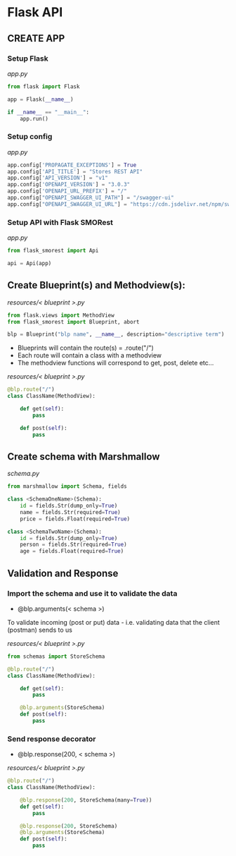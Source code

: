 # Flask API

## CREATE APP
### Setup Flask
*app.py*

```py {id="python-print" class="blue large" data-filename="app.py"}
from flask import Flask

app = Flask(__name__)

if __name__ == "__main__":
    app.run()

```

### Setup config
*app.py*

```py
app.config['PROPAGATE_EXCEPTIONS'] = True
app.config['API_TITLE'] = "Stores REST API"
app.config['API_VERSION'] = "v1"
app.config['OPENAPI_VERSION'] = "3.0.3"
app.config['OPENAPI_URL_PREFIX'] = "/"
app.config["OPENAPI_SWAGGER_UI_PATH"] = "/swagger-ui"
app.config["OPENAPI_SWAGGER_UI_URL"] = "https://cdn.jsdelivr.net/npm/swagger-ui-dist/"
```

### Setup API with Flask SMORest

*app.py*
```py
from flask_smorest import Api

api = Api(app)
```

## Create Blueprint(s) and Methodview(s):

*resources/< blueprint >.py*

```py
from flask.views import MethodView
from flask_smorest import Blueprint, abort

blp = Blueprint("blp name", __name__, description="descriptive term")
```

- Blueprints will contain the route(s) = <blp>.route("/")
- Each route will contain a class with a methodview
- The methodview functions will correspond to get, post, delete etc...

*resources/< blueprint >.py*

```py
@blp.route("/")
class ClassName(MethodView):

    def get(self):
        pass

    def post(self):
        pass
```

## Create schema with Marshmallow

*schema.py*

```py
from marshmallow import Schema, fields

class <SchemaOneName>(Schema):
    id = fields.Str(dump_only=True)
    name = fields.Str(required=True)
    price = fields.Float(required=True)

class <SchemaTwoName>(Schema):
    id = fields.Str(dump_only=True)
    person = fields.Str(required=True)
    age = fields.Float(required=True)
```

## Validation and Response
### Import the schema and use it to validate the data 

- @blp.arguments(< schema >)

To validate incoming (post or put) data - i.e. validating data that the client (postman) sends to us

*resources/< blueprint >.py*

```py
from schemas import StoreSchema

@blp.route("/")
class ClassName(MethodView):

    def get(self):
        pass

    @blp.arguments(StoreSchema)
    def post(self):
        pass
```

### Send response decorator 

- @blp.response(200, < schema >)

*resources/< blueprint >.py*

```py
@blp.route("/")
class ClassName(MethodView):

    @blp.response(200, StoreSchema(many=True))
    def get(self):
        pass

    @blp.response(200, StoreSchema)
    @blp.arguments(StoreSchema)
    def post(self):
        pass
```